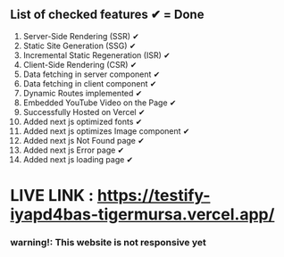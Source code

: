 ## List of checked features ✔ = Done

1. Server-Side Rendering (SSR) ✔
2. Static Site Generation (SSG) ✔
3. Incremental Static Regeneration (ISR) ✔
4. Client-Side Rendering (CSR) ✔
5. Data fetching in server component ✔
6. Data fetching in client component ✔
7. Dynamic Routes implemented ✔
8. Embedded YouTube Video on the Page ✔
9. Successfully Hosted on Vercel ✔
10. Added next js optimized fonts ✔
11. Added next js optimizes Image component ✔
12. Added next js Not Found page ✔
13. Added next js Error page ✔
14. Added next js loading page ✔

# LIVE LINK : https://testify-iyapd4bas-tigermursa.vercel.app/

### warning!: This website is not responsive yet
